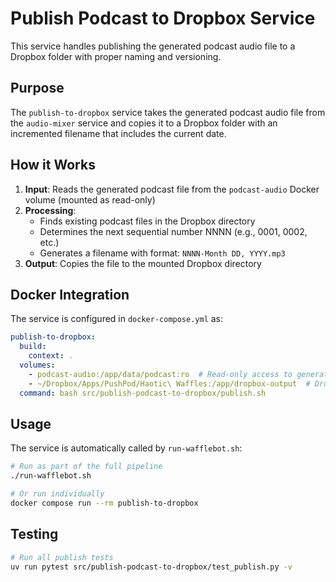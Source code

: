 # Publish Podcast to Dropbox Service

This service handles publishing the generated podcast audio file to a Dropbox folder with proper naming and versioning.

## Purpose

The `publish-to-dropbox` service takes the generated podcast audio file from the `audio-mixer` service and copies it to a Dropbox folder with an incremented filename that includes the current date.

## How it Works

1. **Input**: Reads the generated podcast file from the `podcast-audio` Docker volume (mounted as read-only)
2. **Processing**: 
   - Finds existing podcast files in the Dropbox directory
   - Determines the next sequential number NNNN (e.g., 0001, 0002, etc.)
   - Generates a filename with format: `NNNN-Month DD, YYYY.mp3`
3. **Output**: Copies the file to the mounted Dropbox directory

## Docker Integration

The service is configured in `docker-compose.yml` as:

```yaml
publish-to-dropbox:
  build:
    context: .
  volumes:
    - podcast-audio:/app/data/podcast:ro  # Read-only access to generated audio
    - ~/Dropbox/Apps/PushPod/Haotic\ Waffles:/app/dropbox-output  # Dropbox destination
  command: bash src/publish-podcast-to-dropbox/publish.sh
```

## Usage

The service is automatically called by `run-wafflebot.sh`:

```bash
# Run as part of the full pipeline
./run-wafflebot.sh

# Or run individually
docker compose run --rm publish-to-dropbox
```

## Testing

```bash
# Run all publish tests
uv run pytest src/publish-podcast-to-dropbox/test_publish.py -v
```
